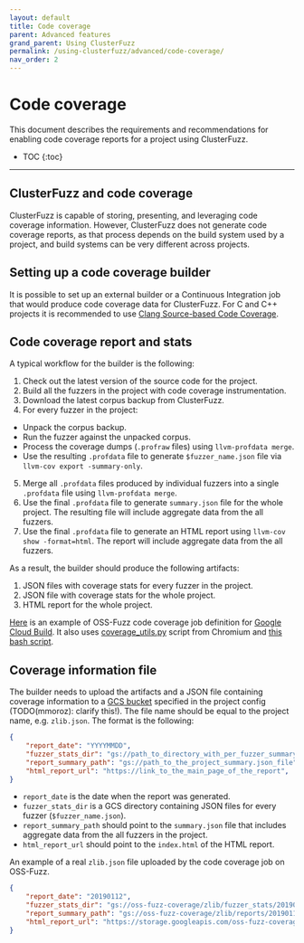 ```yaml
---
layout: default
title: Code coverage
parent: Advanced features
grand_parent: Using ClusterFuzz
permalink: /using-clusterfuzz/advanced/code-coverage/
nav_order: 2
---
```


# Code coverage
This document describes the requirements and recommendations for enabling code
coverage reports for a project using ClusterFuzz.

- TOC
{:toc}

---

## ClusterFuzz and code coverage
ClusterFuzz is capable of storing, presenting, and leveraging code coverage
information. However, ClusterFuzz does not generate code coverage reports, as
that process depends on the build system used by a project, and build systems
can be very different across projects.

## Setting up a code coverage builder
It is possible to set up an external builder or a Continuous Integration job
that would produce code coverage data for ClusterFuzz. For C and C++ projects it
is recommended to use [Clang Source-based Code Coverage](https://clang.llvm.org/docs/SourceBasedCodeCoverage.html).

## Code coverage report and stats
A typical workflow for the builder is the following:
1. Check out the latest version of the source code for the project.
2. Build all the fuzzers in the project with code coverage instrumentation.
3. Download the latest corpus backup from ClusterFuzz.
4. For every fuzzer in the project:
  - Unpack the corpus backup.
  - Run the fuzzer against the unpacked corpus.
  - Process the coverage dumps (`.profraw` files) using `llvm-profdata merge`.
  - Use the resulting `.profdata` file to generate `$fuzzer_name.json` file via
    `llvm-cov export -summary-only`.
5. Merge all `.profdata` files produced by individual fuzzers into a single
  `.profdata` file using  `llvm-profdata merge`.
6. Use the final `.profdata` file to generate `summary.json` file for the whole
  project. The resulting file will include aggregate data from the all fuzzers.
7. Use the final `.profdata` file to generate an HTML report using
  `llvm-cov show -format=html`. The report will include aggregate data from the
  all fuzzers.

As a result, the builder should produce the following artifacts:
1. JSON files with coverage stats for every fuzzer in the project.
2. JSON file with coverage stats for the whole project.
3. HTML report for the whole project.

[Here](https://github.com/google/oss-fuzz/blob/master/infra/gcb/build_and_run_coverage.py)
is an example of OSS-Fuzz code coverage job definition for
[Google Cloud Build](https://cloud.google.com/cloud-build/). It also uses
[coverage_utils.py](https://cs.chromium.org/chromium/src/tools/code_coverage/coverage_utils.py)
script from Chromium and [this bash script](https://github.com/google/oss-fuzz/blob/master/infra/base-images/base-runner/coverage).

## Coverage information file
The builder needs to upload the artifacts and a JSON file containing coverage
information to a [GCS bucket](https://cloud.google.com/storage/docs/creating-buckets)
specified in the project config (TODO(mmoroz): clarify this!). The file name
should be equal to the project name, e.g. `zlib.json`. The format is the
following:

```json
{
    "report_date": "YYYYMMDD",
    "fuzzer_stats_dir": "gs://path_to_directory_with_per_fuzzer_summary.json_files",
    "report_summary_path": "gs://path_to_the_project_summary.json_file",
    "html_report_url": "https://link_to_the_main_page_of_the_report",
}
```

* `report_date` is the date when the report was generated.
* `fuzzer_stats_dir` is a GCS directory containing JSON files for every fuzzer
  (`$fuzzer_name.json`).
* `report_summary_path` should point to the `summary.json` file that includes
  aggregate data from the all fuzzers in the project.
* `html_report_url` should point to the `index.html` of the HTML report.


An example of a real `zlib.json` file uploaded by the code coverage job on
OSS-Fuzz.

```json
{
    "report_date": "20190112",
    "fuzzer_stats_dir": "gs://oss-fuzz-coverage/zlib/fuzzer_stats/20190112",
    "report_summary_path": "gs://oss-fuzz-coverage/zlib/reports/20190112/linux/summary.json",
    "html_report_url": "https://storage.googleapis.com/oss-fuzz-coverage/zlib/reports/20190112/linux/index.html",
}
```
